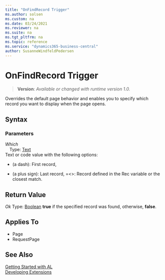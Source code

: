 ```yaml
---
title: "OnFindRecord Trigger"
ms.author: solsen
ms.custom: na
ms.date: 03/24/2021
ms.reviewer: na
ms.suite: na
ms.tgt_pltfrm: na
ms.topic: reference
ms.service: "dynamics365-business-central"
author: SusanneWindfeldPedersen
---
```

[//]: # (START>DO_NOT_EDIT)
[//]: # (IMPORTANT:Do not edit any of the content between here and the END>DO_NOT_EDIT.)
[//]: # (Any modifications should be made in the .xml files in the ModernDev repo.)
# OnFindRecord Trigger
> **Version**: _Available or changed with runtime version 1.0._

Overrides the default page behavior and enables you to specify which record you want to display when the page opens.

## Syntax

### Parameters

*Which*  
&emsp;Type: [Text](../methods-auto/text/text-data-type.md)  
Text or code value with the following options:
- (a dash): First record,
+ (a plus sign): Last record,
=\<\>: Record defined in the Rec variable or the closest match.  

## Return Value

*Ok*
    Type: [Boolean](../methods-auto/boolean/boolean-data-type.md)
**true** if the specified record was found, otherwise, **false**.

## Applies To
- Page
- RequestPage


[//]: # (IMPORTANT: END>DO_NOT_EDIT)
## See Also  
[Getting Started with AL](../devenv-get-started.md)  
[Developing Extensions](../devenv-dev-overview.md)  